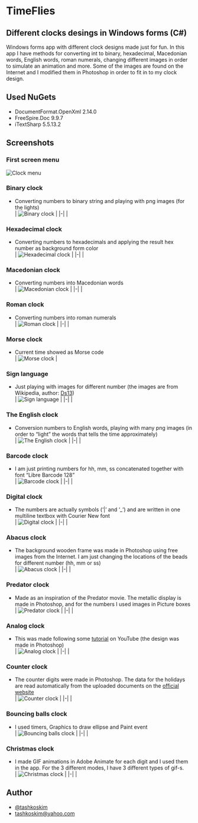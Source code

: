# TimeFlies
## Different clocks desings in Windows forms (C#)
 Windows forms app with different clock designs made just for fun. In this app I have methods for converting int to binary, hexadecimal, Macedonian words, English words, roman numerals, changing different images in order to simulate an animation and more. Some of the images are found on the Internet and I modified them in Photoshop in order to fit in to my clock design.

 ## Used NuGets
 - DocumentFormat.OpenXml 2.14.0
 - FreeSpire.Doc 9.9.7
 - iTextSharp 5.5.13.2


## Screenshots

### First screen menu
![Clock menu](https://github.com/tashkoskim/TimeFlies/blob/main/Screenshots/Screenshot%202023-03-01%20195224.png?raw=true)


### Binary clock
- Converting numbers to binary string and playing with png images (for the lights)  
| ![Binary clock](https://github.com/tashkoskim/TimeFlies/blob/main/GifDemos/1_Binary.gif?raw=true) | 
|-| |

### Hexadecimal clock
- Converting numbers to hexadecimals and applying the result hex number as background form color  
| ![Hexadecimal clock](https://github.com/tashkoskim/TimeFlies/blob/main/GifDemos/2_Hexa.gif?raw=true) | 
|-| |

### Macedonian clock
- Converting numbers into Macedonian words  
| ![Macedonian clock](https://github.com/tashkoskim/TimeFlies/blob/main/GifDemos/3_Macedonia.gif?raw=true) | 
|-| |

### Roman clock
- Converting numbers into roman numerals  
| ![Roman clock](https://github.com/tashkoskim/TimeFlies/blob/main/GifDemos/4_Roman.gif?raw=true) | 
|-| |

### Morse clock
- Current time showed as Morse code  
| ![Morse clock](https://github.com/tashkoskim/TimeFlies/blob/main/GifDemos/5_Morse.gif?raw=true) | 

### Sign language
- Just playing with images for different number (the images are from Wikipedia, author: [Ds13](https://commons.wikimedia.org/wiki/File:Asl_alphabet_gallaudet.svg))   
| ![Sign language](https://github.com/tashkoskim/TimeFlies/blob/main/GifDemos/6_Sign.gif?raw=true) | 
|-| |

### The English clock
- Conversion numbers to English words, playing with many png images (in order to “light” the words that tells the time approximately)   
| ![The English clock](https://github.com/tashkoskim/TimeFlies/blob/main/GifDemos/7_English.gif?raw=true) | 
|-| |

### Barcode clock
- I am just printing numbers for hh, mm, ss concatenated together with font “Libre Barcode 128”   
| ![Barcode clock](https://github.com/tashkoskim/TimeFlies/blob/main/GifDemos/8_Barcode.gif?raw=true) | 
|-| | 

### Digital clock
- The numbers are actually symbols (‘|’ and ‘_’) and are written in one multiline textbox with Courier New font   
| ![Digital clock](https://github.com/tashkoskim/TimeFlies/blob/main/GifDemos/9_Digital.gif?raw=true) | 
|-| | 

### Abacus clock
- The background wooden frame was made in Photoshop using free images from the Internet. I am just changing the locations of the beads for different number (hh, mm or ss)   
| ![Abacus clock](https://github.com/tashkoskim/TimeFlies/blob/main/GifDemos/10_Abacus.gif?raw=true) | 
|-| | 

### Predator clock
- Made as an inspiration of the Predator movie. The metallic display is made in Photoshop, and for the numbers I used images in Picture boxes   
| ![Predator clock](https://github.com/tashkoskim/TimeFlies/blob/main/GifDemos/11_Predator.gif?raw=true) | 
|-| | 

### Analog clock
- This was made following some [tutorial](https://www.youtube.com/watch?app=desktop&v=o8CoLOtCYyk&t=751s) on YouTube (the design was made in Photoshop)   
| ![Analog clock](https://github.com/tashkoskim/TimeFlies/blob/main/GifDemos/12_Analog.gif?raw=true) | 
|-| | 

### Counter clock
- The counter digits were made in Photoshop. The data for the holidays are read automatically from the uploaded documents on the [official website](https://www.mtsp.gov.mk/programa-za-nerabotni-denovi.nspx)    
| ![Counter clock](https://github.com/tashkoskim/TimeFlies/blob/main/GifDemos/13_Counter.gif?raw=true) | 
|-| | 

### Bouncing balls clock
- I used timers, Graphics to draw ellipse and Paint event   
| ![Bouncing balls clock](https://github.com/tashkoskim/TimeFlies/blob/main/GifDemos/14_Balls.gif?raw=true) | 
|-| | 

### Christmas clock
- I made GIF animations in Adobe Animate for each digit and I used them in the app. For the 3 different modes, I have 3 different types of gif-s.   
| ![Christmas clock](https://github.com/tashkoskim/TimeFlies/blob/main/GifDemos/15_Christmas.gif?raw=true) | 
|-| | 


## Author
- [@tashkoskim](https://github.com/tashkoskim)
- tashkoskim@yahoo.com


